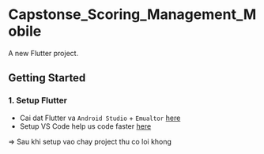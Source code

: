 # Capstonse_Scoring_Management_Mobile

A new Flutter project.

## Getting Started

### 1. Setup Flutter 
 - Cai dat Flutter va `Android Studio` + `Emualtor` [here](https://flutter.dev/docs/get-started/install/windows)
 - Setup VS Code help us code faster [here](https://flutter.dev/docs/get-started/editor?tab=vscode)

=> Sau khi setup vao chay project thu co loi khong
